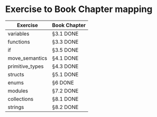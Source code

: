 # Exercise to Book Chapter mapping

| Exercise        | Book Chapter        |
| --------------- | ------------        |
| variables       | §3.1    DONE        |    
| functions       | §3.3    DONE        |    
| if              | §3.5    DONE        |    
| move_semantics  | §4.1    DONE        |    
| primitive_types | §4.3    DONE        |    
| structs         | §5.1    DONE        |    
| enums           | §6       DONE       |    
| modules         | §7.2    DONE        |
| collections     | §8.1    DONE        |
| strings         | §8.2    DONE        |    
